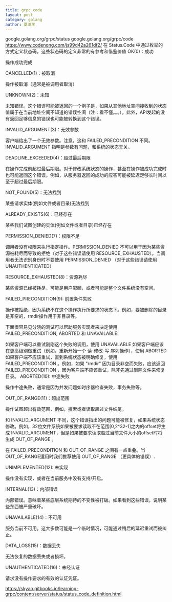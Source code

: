 ```yaml
---
title: grpc code
layout: post
category: golang
author: 夏泽民
---
```

google.golang.org/grpc/status 
google.golang.org/grpc/code
https://www.codenong.com/js99d42a261df2/
在 Status.Code 中通过枚举的方式定义状态码，这些状态码的定义非常的有参考和借鉴价值
OK(0)：成功

操作成功完成

CANCELLED(1)：被取消

操作被取消（通常是被调用者取消）

UNKNOWN(2)：未知

未知错误。这个错误可能被返回的一个例子是，如果从其他地址空间接收到的状态值属于在当前地址空间不知道的错误空间（注：看不懂。。。）。此外，API发起的没有返回足够信息的错误也可能被转换到这个错误。

INVALID_ARGUMENT(3)：无效参数

客户端给出了一个无效参数。注意，这和 FAILED_PRECONDITION 不同。INVALID_ARGUMENT 指明是参数有问题，和系统的状态无关。

DEADLINE_EXCEEDED(4)：超过最后期限

在操作完成前超过最后期限。对于修改系统状态的操作，甚至在操作被成功完成时也可能返回这个错误。例如，从服务器返回的成功的应答可能被延迟足够长时间以至于超过最后期限。

NOT_FOUND(5)：无法找到

某些请求实体(例如文件或者目录)无法找到

ALREADY_EXISTS(6)：已经存在

某些我们试图创建的实体(例如文件或者目录)已经存在

PERMISSION_DENIED(7)：权限不足

调用者没有权限来执行指定操作。PERMISSION_DENIED 不可以用于因为某些资源被耗尽而导致的拒绝（对于这些错误请使用 RESOURCE_EXHAUSTED）。当调用者无法识别身份时不要使用 PERMISSION_DENIED （对于这些错误请使用 UNAUTHENTICATED）

RESOURCE_EXHAUSTED(8)：资源耗尽

某些资源已经被耗尽，可能是用户配额，或者可能是整个文件系统没有空间。

FAILED_PRECONDITION(9): 前置条件失败

操作被拒绝，因为系统不在这个操作执行所要求的状态下。例如，要被删除的目录是非空的，rmdir操作用于非目录等。

下面很容易见分晓的测试可以帮助服务实现者来决定使用 FAILED_PRECONDITION, ABORTED 和 UNAVAILABLE:

如果客户端可以重试刚刚这个失败的调用，使用 UNAVAILABLE
如果客户端应该在更高级别做重试（例如，重新开始一个 读-修改-写 序列操作），使用 ABORTED
如果客户端不应该重试，直到系统状态被明确修复，使用 FAILED_PRECONDITION 。例如，如果 "rmdir" 因为目录非空而失败，应该返回 FAILED_PRECONDITION ，因为客户端不应该重试，除非先通过删除文件来修复目录。
ABORTED(10): 中途失败

操作中途失败，通常是因为并发问题如时序器检查失败，事务失败等。

OUT_OF_RANGE(11)：超出范围

操作试图超出有效范围，例如，搜索或者读取超过文件结尾。

和 INVALID_ARGUMENT 不同，这个错误指出的问题可能被修复，如果系统状态修改。例如，32位文件系统如果被要求读取不在范围[0,2^32-1]之内的offset将生成 INVALID_ARGUMENT，但是如果被要求读取超过当前文件大小的offset时将生成 OUT_OF_RANGE 。

在 FAILED_PRECONDITION 和 OUT_OF_RANGE 之间有一点重叠。当OUT_OF_RANGE适用时我们推荐使用 OUT_OF_RANGE （更具体的错误）.

UNIMPLEMENTED(12): 未实现

操作没有实现，或者在当前服务中没有支持/开启。

INTERNAL(13)：内部错误

内部错误。意味着某些底层系统期待的不变性被打破。如果看到这些错误，说明某些东西被严重破坏。

UNAVAILABLE(14)：不可用

服务当前不可用。这大多数可能是一个临时情况，可能通过稍后的延迟重试而被纠正。

DATA_LOSS(15)：数据丢失

无法恢复的数据丢失或者损坏。

UNAUTHENTICATED(16)：未经认证

请求没有操作要求的有效的认证凭证。
<!-- more -->
https://skyao.gitbooks.io/learning-grpc/content/server/status/status_code_definition.html

